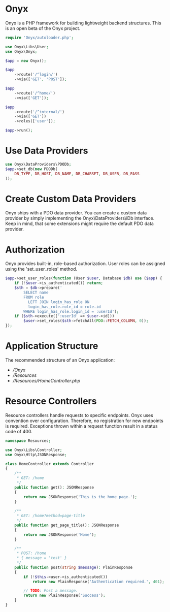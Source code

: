 # Onyx

Onyx is a PHP framework for building lightweight backend structures.
This is an open beta of the Onyx project.

```php
require 'Onyx/autoloader.php';

use Onyx\Libs\User;
use Onyx\Onyx;

$app = new Onyx();

$app
    ->route('/^login/')
	->via(['GET', 'POST']);

$app
    ->route('/^home/')
	->via(['GET']);

$app
    ->route('/^internal/')
	->via(['GET'])
    ->roles(['user']);

$app->run();
```

# Use Data Providers

```php
use Onyx\DataProviders\PDODb;
$app->set_db(new PDODb(
    DB_TYPE, DB_HOST, DB_NAME, DB_CHARSET, DB_USER, DB_PASS
));
```

# Create Custom Data Providers

Onyx ships with a PDO data provider.
You can create a custom data provider by simply implementing the Onyx\DataProviders\iDb interface.
Keep in mind, that some extensions might require the default PDO data provider.

# Authorization

Onyx provides built-in, role-based authorization.
User roles can be assigned using the 'set_user_roles' method.

```php
$app->set_user_roles(function (User $user, Database $db) use ($app) {
    if (!$user->is_authenticated()) return;
    $sth = $db->prepare('
		SELECT name
		FROM role
		  LEFT JOIN login_has_role ON 
		  login_has_role.role_id = role.id
		WHERE login_has_role.login_id = :userId');
    if ($sth->execute([':userId' => $user->id]))
		$user->set_roles($sth->fetchAll(PDO::FETCH_COLUMN, 0));
});
```

# Application Structure

The recommended structure of an Onyx application:
* */Onyx*
* */Resources*
* */Resources/HomeController.php*

# Resource Controllers

Resource controllers handle requests to specific endpoints.
Onyx uses convention over configuration. Therefore, no registration for new endpoints is required.
Exceptions thrown within a request function result in a status code of 400.

```php
namespace Resources;

use Onyx\Libs\Controller;
use Onyx\Http\JSONResponse;

class HomeController extends Controller
{
	/**
	 * GET: /home
	 */
	public function get(): JSONResponse
	{
		return new JSONResponse('This is the home page.');
	}
	
	/**
	 * GET: /home?method=page-title
	 */
	public function get_page_title(): JSONResponse
	{
		return new JSONResponse('Home');
	}

    /**
     * POST: /home
     * { message = 'test' }
     */
    public function post(string $message): PlainResponse
    {
        if (!$this->user->is_authenticated())
            return new PlainResponse('Authentication required.', 401);

        // TODO: Post a message.
        return new PlainResponse('Success');
    }
}
```

